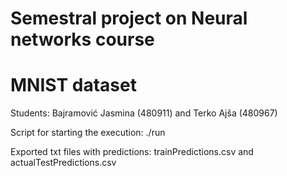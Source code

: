 # Semestral project on Neural networks course
# MNIST dataset

Students: Bajramović Jasmina (480911) and Terko Ajša (480967)

Script for starting the execution: ./run

Exported txt files with predictions: trainPredictions.csv and actualTestPredictions.csv 

